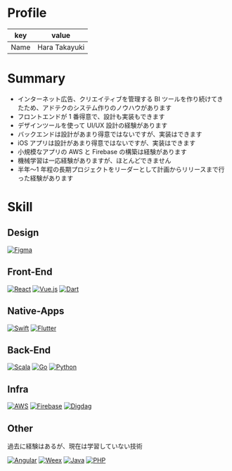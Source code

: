 # Profile

| key  | value         |
| ---- | ------------- |
| Name | Hara Takayuki |

# Summary

- インターネット広告、クリエイティブを管理する BI ツールを作り続けてきたため、アドテクのシステム作りのノウハウがあります
- フロントエンドが 1 番得意で、設計も実装もできます
- デザインツールを使って UI/UX 設計の経験があります
- バックエンドは設計があまり得意ではないですが、実装はできます
- iOS アプリは設計があまり得意ではないですが、実装はできます
- 小規模なアプリの AWS と Firebase の構築は経験があります
- 機械学習は一応経験がありますが、ほとんどできません
- 半年〜1 年程の長期プロジェクトをリーダーとして計画からリリースまで行った経験があります

# Skill

## Design

[![Figma](/figma.png 'Figma')](/figma/)

## Front-End

[![React](/react.png 'React')](/react/)
[![Vue.js](/vuejs.png 'Vue.js')](/vuejs/)
[![Dart](/dart.png 'Dart')](/dart/)

## Native-Apps

[![Swift](/swift.png 'Swift')](/swift/)
[![Flutter](/flutter.png 'Flutter')](/flutter/)

## Back-End

[![Scala](/scala.png 'Scala')](/scala/)
[![Go](/go.png 'Go')](/golang/)
[![Python](/python.png 'Python')](/python/)

## Infra

[![AWS‎](/aws.png 'AWS‎')](/aws/)
[![Firebase](/firebase.png 'Firebase')](/firebase/)
[![Digdag](/digdag.png 'Digdag')](/digdag/)

## Other

過去に経験はあるが、現在は学習していない技術

[![Angular](/angular.png 'Angular')](/angular/)
[![Weex](/weex.png 'Weex')](/weex/)
[![Java](/java.png 'Java')](/java/)
[![PHP](/php.png 'PHP')](/php/)
